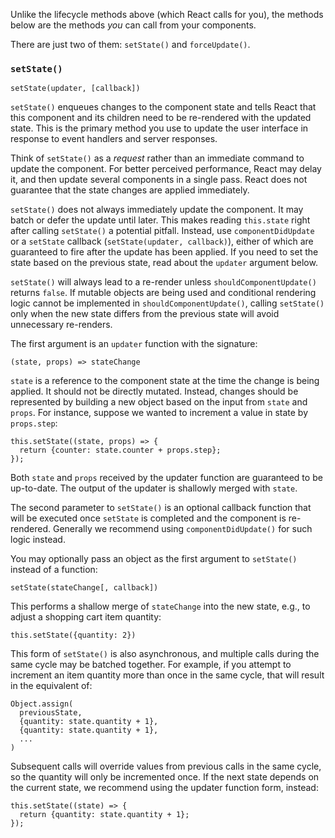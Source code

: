 Unlike the lifecycle methods above (which React calls for you), the methods below are the methods _you_ can call from your components.

There are just two of them: `setState()` and `forceUpdate()`.

### [](https://reactjs.org/docs/react-component.html#setstate)`setState()`

    setState(updater, [callback])

`setState()` enqueues changes to the component state and tells React that this component and its children need to be re-rendered with the updated state. This is the primary method you use to update the user interface in response to event handlers and server responses.

Think of `setState()` as a _request_ rather than an immediate command to update the component. For better perceived performance, React may delay it, and then update several components in a single pass. React does not guarantee that the state changes are applied immediately.

`setState()` does not always immediately update the component. It may batch or defer the update until later. This makes reading `this.state` right after calling `setState()` a potential pitfall. Instead, use `componentDidUpdate` or a `setState` callback (`setState(updater, callback)`), either of which are guaranteed to fire after the update has been applied. If you need to set the state based on the previous state, read about the `updater` argument below.

`setState()` will always lead to a re-render unless `shouldComponentUpdate()` returns `false`. If mutable objects are being used and conditional rendering logic cannot be implemented in `shouldComponentUpdate()`, calling `setState()` only when the new state differs from the previous state will avoid unnecessary re-renders.

The first argument is an `updater` function with the signature:

    (state, props) => stateChange

`state` is a reference to the component state at the time the change is being applied. It should not be directly mutated. Instead, changes should be represented by building a new object based on the input from `state` and `props`. For instance, suppose we wanted to increment a value in state by `props.step`:

    this.setState((state, props) => {
      return {counter: state.counter + props.step};
    });

Both `state` and `props` received by the updater function are guaranteed to be up-to-date. The output of the updater is shallowly merged with `state`.

The second parameter to `setState()` is an optional callback function that will be executed once `setState` is completed and the component is re-rendered. Generally we recommend using `componentDidUpdate()` for such logic instead.

You may optionally pass an object as the first argument to `setState()` instead of a function:

    setState(stateChange[, callback])

This performs a shallow merge of `stateChange` into the new state, e.g., to adjust a shopping cart item quantity:

    this.setState({quantity: 2})

This form of `setState()` is also asynchronous, and multiple calls during the same cycle may be batched together. For example, if you attempt to increment an item quantity more than once in the same cycle, that will result in the equivalent of:

    Object.assign(
      previousState,
      {quantity: state.quantity + 1},
      {quantity: state.quantity + 1},
      ...
    )

Subsequent calls will override values from previous calls in the same cycle, so the quantity will only be incremented once. If the next state depends on the current state, we recommend using the updater function form, instead:

    this.setState((state) => {
      return {quantity: state.quantity + 1};
    });
